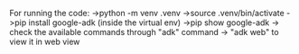 For running the code:
->python -m venv .venv
->source .venv/bin/activate
->pip install google-adk (inside the virtual env)
->pip show google-adk
-> check the available commands through "adk" command
-> "adk web" to view it in web view
